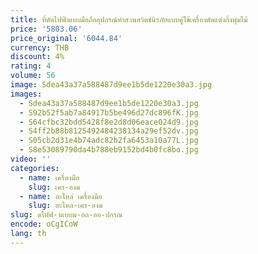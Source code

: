 ```yaml
---
title: ที่ตัดไฟฟ้าแบบมือถืออุปกรณ์ทำสวนสวิตช์นิรภัยแบบคู่ใช้เครื่องตัดแต่งกิ่งพุ่มไม้
price: '5803.06'
price_original: '6044.84'
currency: THB
discount: 4%
rating: 4
volume: 56
image: Sdea43a37a588487d9ee1b5de1220e30a3.jpg
images:
  - Sdea43a37a588487d9ee1b5de1220e30a3.jpg
  - S92b52f5ab7a84917b5be496d27dc896fK.jpg
  - S64cfbc32bdd5428f8e2d8d06eace024d9.jpg
  - S4ff2b88b8125492484238134a29ef52dv.jpg
  - S05cb2d31e4b74adc82b2fa6453a10a77L.jpg
  - S8e53089790da4b788eb9152bd4b0fc8bo.jpg
video: ''
categories:
  - name: เครื่องมือ
    slug: เคร-องม
  - name: อะไหล่ เครื่องมือ
    slug: อะไหล-เคร-องม
slug: ดไฟฟ-าแบบม-อถ-ออ-ปกรณ
encode: oCgICoW
lang: th
---
```

  